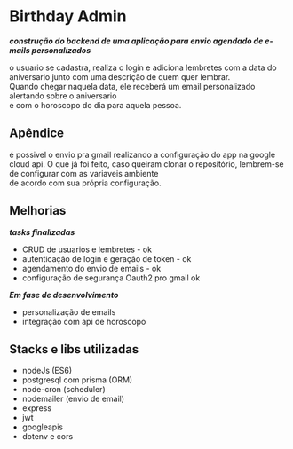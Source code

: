 
# Birthday Admin

***construção do backend de uma aplicação para envio agendado de e-mails personalizados***  


o usuario se cadastra, realiza o login e adiciona lembretes com a data do aniversario junto com uma descrição 
de quem quer lembrar.  
Quando chegar naquela data, ele receberá um email personalizado alertando sobre o aniversario  
e com o horoscopo do dia para aquela pessoa.


## Apêndice

é possivel o envio pra gmail realizando a configuração do app na google cloud api.
O que já foi feito, caso queiram clonar o repositório, lembrem-se de configurar com as variaveis ambiente  
de acordo com sua própria configuração.


## Melhorias

***tasks finalizadas***  
- CRUD de usuarios e lembretes - ok
- autenticação de login e geração de token - ok
- agendamento do envio de emails - ok
- configuração de segurança Oauth2 pro gmail ok

***Em fase de desenvolvimento***  
- personalização de emails
- integração com api de horoscopo


## Stacks e libs utilizadas

* nodeJs (ES6)
* postgresql com prisma (ORM)
* node-cron (scheduler)
* nodemailer (envio de email)
* express
* jwt 
* googleapis
* dotenv e cors

